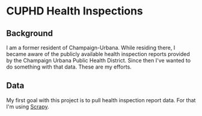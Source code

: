 # CUPHD Health Inspections

## Background

I am a former resident of Champaign-Urbana. While residing there, I became aware of the publicly available health inspection reports provided by the Champaign Urbana Public Health District. Since then I've wanted to do something with that data. These are my efforts.

## Data

My first goal with this project is to pull health inspection report data. For that I'm using [Scrapy](https://docs.scrapy.org/en/latest/index.html).